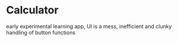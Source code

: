 # Calculator

early experimental learning app, UI is a mess, inefficient and clunky handling of button functions
